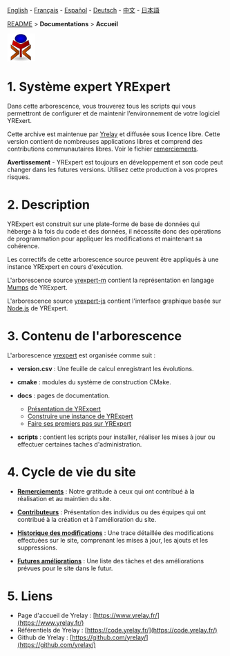 [English](../en/README.md) - [Français](../fr/README.md) - [Español](../es/README.md) - [Deutsch](../de/README.md) - [中文](../zh/README.md) - [日本語](../ja/README.md)

[README](./README.md) > **Documentations** > **Accueil**

![yrexpert_logo.png](./yrexpert_logo.png)

# 1. Système expert YRExpert

Dans cette arborescence, vous trouverez tous les scripts qui vous permettront de configurer et de maintenir l’environnement de votre logiciel YRExert.

Cette archive est maintenue par [Yrelay](https://www.yrelay.fr/) et diffusée sous licence libre. Cette version contient de nombreuses applications libres et comprend des contributions communautaires libres. Voir le fichier [remerciements](./remerciements.md).

**Avertissement** - YRExpert est toujours en développement et son code peut changer dans les futures versions. Utilisez cette production à vos propres risques.

# 2. Description

YRExpert est construit sur une plate-forme de base de données qui héberge à la fois du code et des données, il nécessite donc des opérations de programmation pour appliquer les modifications et maintenant sa cohérence.

Les correctifs de cette arborescence source peuvent être appliqués à une instance YRExpert en cours d'exécution.

L'arborescence source [yrexpert-m](https://github.com/yrelay/yrexpert-m) contient la représentation en langage [Mumps](https://fr.wikipedia.org/wiki/MUMPS) de YRExpert.

L'arborescence source [yrexpert-js](https://github.com/yrelay/yrexpert-js) contient l'interface graphique basée sur [Node.js](https://fr.wikipedia.org/wiki/Node.js) de YRExpert.

# 3. Contenu de l'arborescence

L'arborescence [yrexpert](https://github.com/yrelay/yrexpert) est organisée comme suit :

* **version.csv** : Une feuille de calcul enregistrant les évolutions.

* **cmake** : modules du système de construction CMake.

* **docs** : pages de documentation.
  * [Présentation de YRExpert](./presentationDeYRExpert.md)
  * [Construire une instance de YRExpert](./construireUneInstance.md)
  * [Faire ses premiers pas sur YRExpert](./faireSesPremiersPas.md)


* **scripts** : contient les scripts pour installer, réaliser les mises à jour ou effectuer certaines taches d'administration.

# 4. Cycle de vie du site

* **[Remerciements](./remerciements.md)** : Notre gratitude à ceux qui ont contribué à la réalisation et au maintien du site.

* **[Contributeurs](./contributeurs.md)** : Présentation des individus ou des équipes qui ont contribué à la création et à l'amélioration du site.

* **[Historique des modifications](./modifications.md)** : Une trace détaillée des modifications effectuées sur le site, comprenant les mises à jour, les ajouts et les suppressions.

* **[Futures améliorations](./ameliorations.md)** : Une liste des tâches et des améliorations prévues pour le site dans le futur.
# 5. Liens

* Page d'accueil de Yrelay : [https://www.yrelay.fr/](https://www.yrelay.fr/)
* Référentiels de Yrelay : [https://code.yrelay.fr/](https://code.yrelay.fr/)
* Github de Yrelay : [https://github.com/yrelay/](https://github.com/yrelay/)
